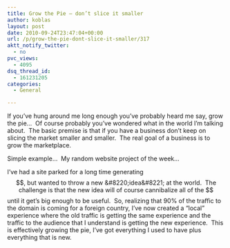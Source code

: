 ```yaml
---
title: Grow the Pie – don’t slice it smaller
author: koblas
layout: post
date: 2010-09-24T23:47:04+00:00
url: /p/grow-the-pie-dont-slice-it-smaller/317
aktt_notify_twitter:
  - no
pvc_views:
  - 4095
dsq_thread_id:
  - 161231205
categories:
  - General

---
```

If you&#8217;ve hung around me long enough you&#8217;ve probably heard me say, grow the pie&#8230;  Of course probably you&#8217;ve wondered what in the world I&#8217;m talking about.  The basic premise is that if you have a business don&#8217;t keep on slicing the market smaller and smaller.  The real goal of a business is to grow the marketplace.

Simple example&#8230;  My random website project of the week&#8230;

I&#8217;ve had a site parked for a long time generating $$, but wanted to throw a new &#8220;idea&#8221; at the world.  The challenge is that the new idea will of course cannibalize all of the $$ until it get&#8217;s big enough to be useful.  So, realizing that 90% of the traffic to the domain is coming for a foreign country, I&#8217;ve now created a &#8220;local&#8221; experience where the old traffic is getting the same experience and the traffic to the audience that I understand is getting the new experience.  This is effectively growing the pie, I&#8217;ve got everything I used to have plus everything that is new.